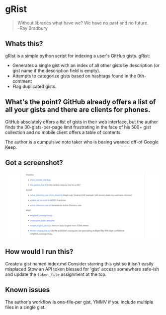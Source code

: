 # gRist

> Without libraries what have we? We have no past and no future.  
> –Ray Bradbury


## Whats this?

gRist is a simple python script for indexing a user's GitHub gists. gRist:

* Generates a single gist with an index of all other gists by description (or gist name if the description field is empty).  
* Attempts to categorize gists based on hashtags found in the 0th-comment 
* Flag duplicated gists.  


## What's the point? GitHub already offers a list of all your gists and there are clients for phones.

GitHub absolutely offers a list of gists in their web interface, but the author finds the 30-gists-per-page limit frustrating in the face of his 500+ gist collection and no mobile client offers a table of contents.

The author is a cumpulsive note taker who is beaing weaned off-of Google Keep.


## Got a screenshot?

![gRist screencap](source/images/gRist_screencap.png)


## How would I run this?

Create a gist named index.md
Consider starring this gist so it isn't easily misplaced 
Stow an API token blessed for 'gist' access somewhere safe-ish and update the ```token_file``` assignment at the top.


## Known issues

The author's workflow is one-file-per gist, YMMV if you include multiple files in a single gist.
